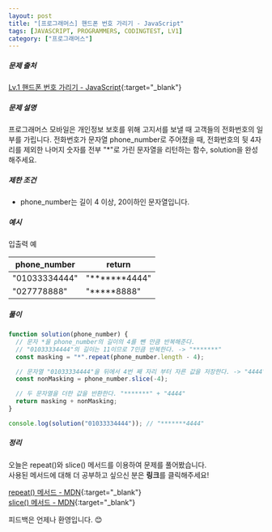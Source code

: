 ```yaml
---
layout: post
title: "[프로그래머스] 핸드폰 번호 가리기 - JavaScript"
tags: [JAVASCRIPT, PROGRAMMERS, CODINGTEST, LV1]
category: ["프로그래머스"]
---
```


##### 문제 출처

[Lv.1 핸드폰 번호 가리기 - JavaScript](https://programmers.co.kr/learn/courses/30/lessons/12948?language=javascript){:target="\_blank"}

##### 문제 설명

프로그래머스 모바일은 개인정보 보호를 위해 고지서를 보낼 때 고객들의 전화번호의 일부를 가립니다.
전화번호가 문자열 phone_number로 주어졌을 때, 전화번호의 뒷 4자리를 제외한 나머지 숫자를 전부 "\*"로 가린 문자열을 리턴하는 함수, solution을 완성해주세요.

##### 제한 조건

- phone_number는 길이 4 이상, 20이하인 문자열입니다.

##### 예시

입출력 예

| phone_number  | return               |
| ------------- | -------------------- |
| "01033334444" | "\*\*\*\*\*\*\*4444" |
| "027778888"   | "\*\*\*\*\*8888"     |

##### 풀이

```javascript
function solution(phone_number) {
  // 문자 *을 phone_number의 길이의 4를 뺀 만큼 반복해준다.
  // "01033334444"의 길이는 11이므로 7민큼 반복한다. -> "*******"
  const masking = "*".repeat(phone_number.length - 4);

  // 문자열 "01033334444"을 뒤에서 4번 째 자리 부터 자른 값을 저장한다. -> "4444"
  const nonMasking = phone_number.slice(-4);

  // 두 문자열을 더한 값을 반환한다. "*******" + "4444"
  return masking + nonMasking;
}

console.log(solution("01033334444")); // "*******4444"
```

##### 정리

오늘은 repeat()와 slice() 메서드를 이용하여 문제를 풀어봤습니다.<br />
사용된 메서드에 대해 더 공부하고 싶으신 분은 **링크**를 클릭해주세요!

[repeat() 메서드 - MDN](https://developer.mozilla.org/en-US/docs/Web/JavaScript/Reference/Global_Objects/String/repeat){:target="\_blank"}<br />
[slice() 메서드 - MDN](https://developer.mozilla.org/ko/docs/Web/JavaScript/Reference/Global_Objects/Array/slice){:target="\_blank"}

피드백은 언제나 환영입니다. 😊
